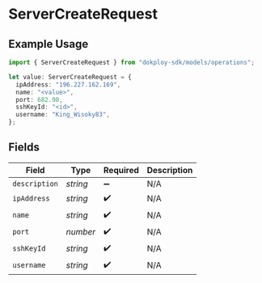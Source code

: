 # ServerCreateRequest

## Example Usage

```typescript
import { ServerCreateRequest } from "dokploy-sdk/models/operations";

let value: ServerCreateRequest = {
  ipAddress: "196.227.162.169",
  name: "<value>",
  port: 682.98,
  sshKeyId: "<id>",
  username: "King_Wisoky83",
};
```

## Fields

| Field              | Type               | Required           | Description        |
| ------------------ | ------------------ | ------------------ | ------------------ |
| `description`      | *string*           | :heavy_minus_sign: | N/A                |
| `ipAddress`        | *string*           | :heavy_check_mark: | N/A                |
| `name`             | *string*           | :heavy_check_mark: | N/A                |
| `port`             | *number*           | :heavy_check_mark: | N/A                |
| `sshKeyId`         | *string*           | :heavy_check_mark: | N/A                |
| `username`         | *string*           | :heavy_check_mark: | N/A                |